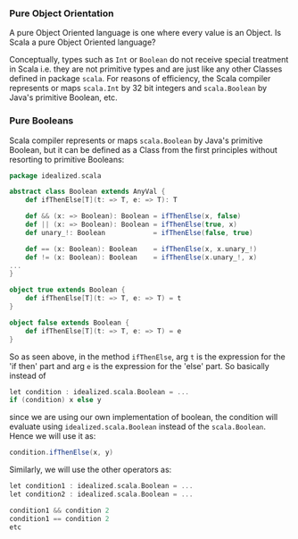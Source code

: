 ### Pure Object Orientation

A pure Object Oriented language is one where every value is an Object. Is Scala a pure Object Oriented language?

Conceptually, types such as `Int` or `Boolean` do not receive special treatment in Scala i.e. they are not primitive types and are just like any other Classes defined in package `scala`. For reasons of efficiency, the Scala compiler represents or maps `scala.Int` by 32 bit integers and `scala.Boolean` by Java's primitive Boolean, etc.

### Pure Booleans

Scala compiler represents or maps `scala.Boolean` by Java's primitive Boolean, but it can be defined as a Class from the first principles without resorting to primitive Booleans:
```scala
package idealized.scala

abstract class Boolean extends AnyVal {
    def ifThenElse[T](t: => T, e: => T): T

    def && (x: => Boolean): Boolean = ifThenElse(x, false)
    def || (x: => Boolean): Boolean = ifThenElse(true, x)
    def unary_!: Boolean            = ifThenElse(false, true)

    def == (x: Boolean): Boolean    = ifThenElse(x, x.unary_!)
    def != (x: Boolean): Boolean    = ifThenElse(x.unary_!, x)
...
}

object true extends Boolean {
    def ifThenElse[T](t: => T, e: => T) = t
}

object false extends Boolean {
    def ifThenElse[T](t: => T, e: => T) = e
}
```
So as seen above, in the method `ifThenElse`, arg `t` is the expression for the 'if then' part and arg `e` is the expression for the 'else' part. So basically instead of 
```scala
let condition : idealized.scala.Boolean = ...
if (condition) x else y
```
since we are using our own implementation of boolean, the condition will evaluate using `idealized.scala.Boolean` instead of the `scala.Boolean`. Hence we will use it as:
```scala
condition.ifThenElse(x, y)
```
Similarly, we will use the other operators as:
```scala
let condition1 : idealized.scala.Boolean = ...
let condition2 : idealized.scala.Boolean = ...

condition1 && condition 2
condition1 == condition 2 
etc
```
